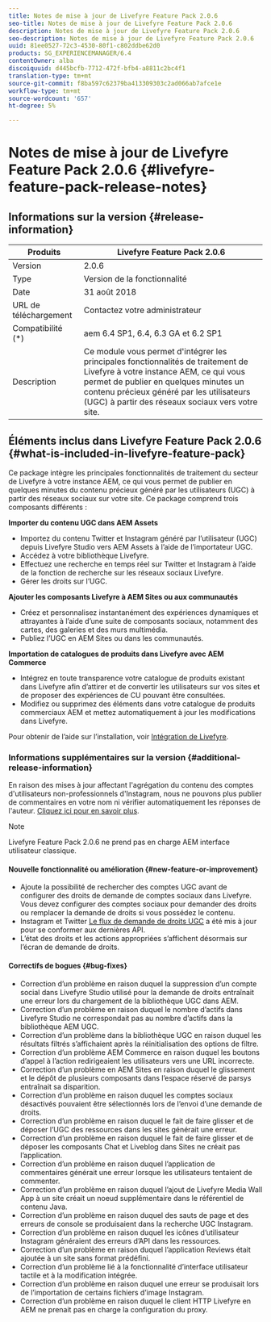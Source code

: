 ```yaml
---
title: Notes de mise à jour de Livefyre Feature Pack 2.0.6
seo-title: Notes de mise à jour de Livefyre Feature Pack 2.0.6
description: Notes de mise à jour de Livefyre Feature Pack 2.0.6
seo-description: Notes de mise à jour de Livefyre Feature Pack 2.0.6
uuid: 81ee0527-72c3-4530-80f1-c802ddbe62d0
products: SG_EXPERIENCEMANAGER/6.4
contentOwner: alba
discoiquuid: d445bcfb-7712-472f-bfb4-a8811c2bc4f1
translation-type: tm+mt
source-git-commit: f8ba597c62379ba413309303c2ad066ab7afce1e
workflow-type: tm+mt
source-wordcount: '657'
ht-degree: 5%

---
```



# Notes de mise à jour de Livefyre Feature Pack 2.0.6 {#livefyre-feature-pack-release-notes}

## Informations sur la version {#release-information}

| Produits | Livefyre Feature Pack 2.0.6 |
|--- |--- |
| Version | 2.0.6 |
| Type | Version de la fonctionnalité |
| Date | 31 août 2018 |
| URL de téléchargement | Contactez votre administrateur |
| Compatibilité (*) | aem 6.4 SP1, 6.4, 6.3 GA et 6.2 SP1 |
| Description | Ce module vous permet d&#39;intégrer les principales fonctionnalités de traitement de Livefyre à votre instance AEM, ce qui vous permet de publier en quelques minutes un contenu précieux généré par les utilisateurs (UGC) à partir des réseaux sociaux vers votre site. |

## Éléments inclus dans Livefyre Feature Pack 2.0.6 {#what-is-included-in-livefyre-feature-pack}

Ce package intègre les principales fonctionnalités de traitement du secteur de Livefyre à votre instance AEM, ce qui vous permet de publier en quelques minutes du contenu précieux généré par les utilisateurs (UGC) à partir des réseaux sociaux sur votre site. Ce package comprend trois composants différents :

**Importer du contenu UGC dans AEM Assets**

* Importez du contenu Twitter et Instagram généré par l’utilisateur (UGC) depuis Livefyre Studio vers AEM Assets à l’aide de l’importateur UGC.
* Accédez à votre bibliothèque Livefyre.
* Effectuez une recherche en temps réel sur Twitter et Instagram à l’aide de la fonction de recherche sur les réseaux sociaux Livefyre.
* Gérer les droits sur l’UGC.

**Ajouter les composants Livefyre à AEM Sites ou aux communautés**

* Créez et personnalisez instantanément des expériences dynamiques et attrayantes à l’aide d’une suite de composants sociaux, notamment des cartes, des galeries et des murs multimédia.
* Publiez l’UGC en AEM Sites ou dans les communautés.

**Importation de catalogues de produits dans Livefyre avec AEM Commerce**

* Intégrez en toute transparence votre catalogue de produits existant dans Livefyre afin d’attirer et de convertir les utilisateurs sur vos sites et de proposer des expériences de CU pouvant être consultées.
* Modifiez ou supprimez des éléments dans votre catalogue de produits commerciaux AEM et mettez automatiquement à jour les modifications dans Livefyre.

Pour obtenir de l’aide sur l’installation, voir [Intégration de Livefyre](https://docs.adobe.com/content/help/en/experience-manager-64/administering/integration/livefyre.html).

### Informations supplémentaires sur la version {#additional-release-information}

En raison des mises à jour affectant l&#39;agrégation du contenu des comptes d&#39;utilisateurs non-professionnels d&#39;Instagram, nous ne pouvons plus publier de commentaires en votre nom ni vérifier automatiquement les réponses de l&#39;auteur. [Cliquez ici pour en savoir plus](https://developers.facebook.com/blog/post/2018/04/04/facebook-api-platform-product-changes/).

>[!NOTE]
>
>Livefyre Feature Pack 2.0.6 ne prend pas en charge AEM interface utilisateur classique.

#### Nouvelle fonctionnalité ou amélioration {#new-feature-or-improvement}

* Ajoute la possibilité de rechercher des comptes UGC avant de configurer des droits de demande de comptes sociaux dans Livefyre. Vous devez configurer des comptes sociaux pour demander des droits ou remplacer la demande de droits si vous possédez le contenu.
* Instagram et Twitter [Le flux de demande de droits UGC](https://docs.adobe.com/content/help/en/experience-manager-64/administering/integration/livefyre.html) a été mis à jour pour se conformer aux dernières API.
* L’état des droits et les actions appropriées s’affichent désormais sur l’écran de demande de droits.

#### Correctifs de bogues {#bug-fixes}

* Correction d’un problème en raison duquel la suppression d’un compte social dans Livefyre Studio utilisé pour la demande de droits entraînait une erreur lors du chargement de la bibliothèque UGC dans AEM.
* Correction d’un problème en raison duquel le nombre d’actifs dans Livefyre Studio ne correspondait pas au nombre d’actifs dans la bibliothèque AEM UGC.
* Correction d’un problème dans la bibliothèque UGC en raison duquel les résultats filtrés s’affichaient après la réinitialisation des options de filtre.
* Correction d’un problème AEM Commerce en raison duquel les boutons d’appel à l’action redirigeaient les utilisateurs vers une URL incorrecte.
* Correction d’un problème en AEM Sites en raison duquel le glissement et le dépôt de plusieurs composants dans l’espace réservé de parsys entraînait sa disparition.
* Correction d’un problème en raison duquel les comptes sociaux désactivés pouvaient être sélectionnés lors de l’envoi d’une demande de droits.
* Correction d’un problème en raison duquel le fait de faire glisser et de déposer l’UGC des ressources dans les sites générait une erreur.
* Correction d’un problème en raison duquel le fait de faire glisser et de déposer les composants Chat et Liveblog dans Sites ne créait pas l’application.
* Correction d’un problème en raison duquel l’application de commentaires générait une erreur lorsque les utilisateurs tentaient de commenter.
* Correction d’un problème en raison duquel l’ajout de Livefyre Media Wall App à un site créait un noeud supplémentaire dans le référentiel de contenu Java.
* Correction d’un problème en raison duquel des sauts de page et des erreurs de console se produisaient dans la recherche UGC Instagram.
* Correction d’un problème en raison duquel les icônes d’utilisateur Instagram généraient des erreurs d’API dans les ressources.
* Correction d’un problème en raison duquel l’application Reviews était ajoutée à un site sans format prédéfini.
* Correction d’un problème lié à la fonctionnalité d’interface utilisateur tactile et à la modification intégrée.
* Correction d’un problème en raison duquel une erreur se produisait lors de l’importation de certains fichiers d’image Instagram.
* Correction d’un problème en raison duquel le client HTTP Livefyre en AEM ne prenait pas en charge la configuration du proxy.
